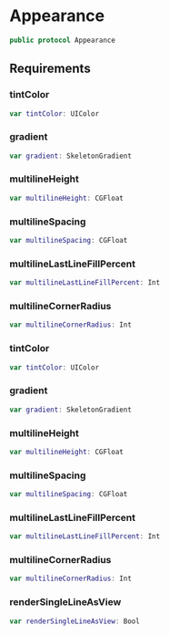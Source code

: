 # Appearance

``` swift
public protocol Appearance 
```

## Requirements

### tintColor

``` swift
var tintColor: UIColor 
```

### gradient

``` swift
var gradient: SkeletonGradient 
```

### multilineHeight

``` swift
var multilineHeight: CGFloat 
```

### multilineSpacing

``` swift
var multilineSpacing: CGFloat 
```

### multilineLastLineFillPercent

``` swift
var multilineLastLineFillPercent: Int 
```

### multilineCornerRadius

``` swift
var multilineCornerRadius: Int 
```

### tintColor

``` swift
var tintColor: UIColor 
```

### gradient

``` swift
var gradient: SkeletonGradient 
```

### multilineHeight

``` swift
var multilineHeight: CGFloat 
```

### multilineSpacing

``` swift
var multilineSpacing: CGFloat 
```

### multilineLastLineFillPercent

``` swift
var multilineLastLineFillPercent: Int 
```

### multilineCornerRadius

``` swift
var multilineCornerRadius: Int 
```

### renderSingleLineAsView

``` swift
var renderSingleLineAsView: Bool 
```
